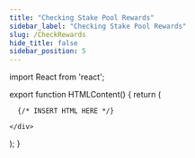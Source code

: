 ```yaml
---
title: "Checking Stake Pool Rewards"
sidebar_label: "Checking Stake Pool Rewards"
slug: /CheckRewards
hide_title: false
sidebar_position: 5
---
```


import React from 'react';

export function HTMLContent() {
  return (
    <div>

      {/* INSERT HTML HERE */}

    </div>
  );
}

<HTMLContent />
